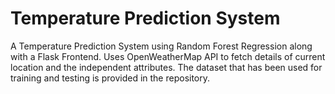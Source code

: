 # Temperature Prediction System

A Temperature Prediction System using Random Forest Regression along with a Flask Frontend. Uses OpenWeatherMap API to fetch details of current location and the independent attributes. The dataset that has been used for training and testing is provided in the repository.
